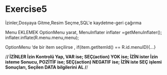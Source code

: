 # Exercise5
İzinler,Dosyaya Gitme,Resim Seçme,SQL'e kaydetme-geri çağırma

Menu EKLEMEK
OptionMenu yarat,
	MenuInflater inflater =getMenuInflater();
   inflater.inflate(R.menu.menu,menu);

OptionMenu ‘de bir item seçilirse ,
	if(item.getItemId() == R.id.menuID){...}

/**********************************************/
					İZİNLER
İzin Kontrolü Yap,
	VAR ise; SEÇ(action)
	YOK ise; İZİN ister
İzin isteme Sonucu,
	POZİTİF   ise; SEÇ(action)
	NEGATIF ise; İZİN iste
SEÇ işlemi Sonuçları,
	Seçilen DATA bilgilerini AL
/**********************************************/


